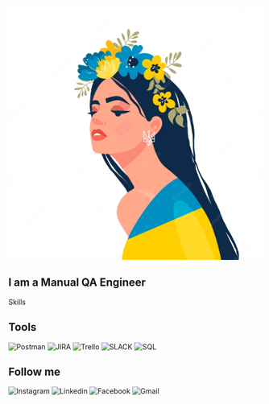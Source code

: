 [![Header](https://github.com/mdemkovska/mdemkovska/blob/main/assets/woman-in-ukrainian-symbols-art-ukraine-support-concept-no-war-support-for-ukraine-vector-illustratio_206735-126.jpg)](https://www.youtube.com/watch?v=1yELlB39TvY)  

## I am a Manual QA Engineer

Skills

## Tools 
![Postman](https://img.shields.io/badge/-POSTMAN-757575?style=for-the-badge&logo=postman&logoColor=ff8000)
![JIRA](https://img.shields.io/badge/-JIRA-757575?style=for-the-badge&logo=jira&logoColor=000099)
![Trello](https://img.shields.io/badge/-TRELLO-757575?style=for-the-badge&logo=trello&logoColor=ff8000)
![SLACK](https://img.shields.io/badge/-SLACK-757575?style=for-the-badge&logo=slack&logoColor=000099)
![SQL](https://img.shields.io/badge/-SQL-757575?style=for-the-badge&logo=mysql&logoColor=ff8000)

## Follow me
![Instagram](https://img.shields.io/badge/-INSTAGRAM-757575?style=for-the-badge&logo=instagram&logoColor=ff8000)
![Linkedin](https://img.shields.io/badge/-LINKEDIN-757575?style=for-the-badge&logo=linkedin&logoColor=000099)
![Facebook](https://img.shields.io/badge/-FACEBOOK-757575?style=for-the-badge&logo=facebook&logoColor=ff8000)
![Gmail](https://img.shields.io/badge/-GMAIL-757575?style=for-the-badge&logo=gmail&logoColor=000099)
